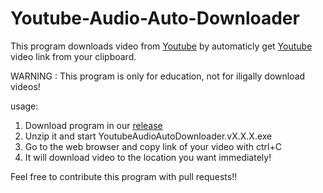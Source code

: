 # Youtube-Audio-Auto-Downloader
This program downloads video from [Youtube](www.youtube.com) by automaticly get [Youtube](www.youtube.com) video link from your clipboard.

WARNING : This program is only for education, not for iligally download videos!

usage:
1. Download program in our [release](https://github.com/awidesky/Youtube-Audio-Auto-Downloader4J/releases)
2. Unzip it and start YoutubeAudioAutoDownloader.vX.X.X.exe
3. Go to the web browser and copy link of your video with ctrl+C
4. It will download video to the location you want immediately!


Feel free to contribute this program with pull requests!!
